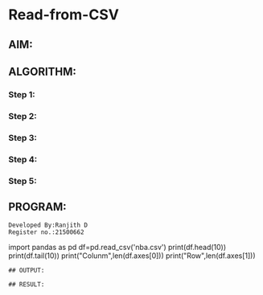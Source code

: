 # Read-from-CSV

## AIM:

## ALGORITHM:
### Step 1:

### Step 2:

### Step 3:
### Step 4:
### Step 5:

## PROGRAM:
~~~
Developed By:Ranjith D
Register no.:21500662
~~~
import pandas as pd
df=pd.read_csv('nba.csv')
print(df.head(10))
print(df.tail(10))
print("Colunm",len(df.axes[0]))
print("Row",len(df.axes[1]))
~~~
## OUTPUT:

## RESULT:
